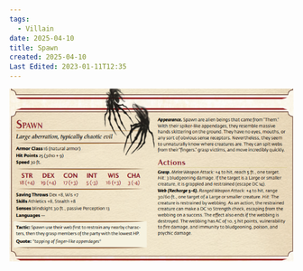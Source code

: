 ```yaml
---
tags:
  - Villain
date: 2025-04-10
title: Spawn
created: 2025-04-10
Last Edited: 2023-01-11T12:35
---
```








![spawn-statblock.png](/images/spawn-statblock.png)